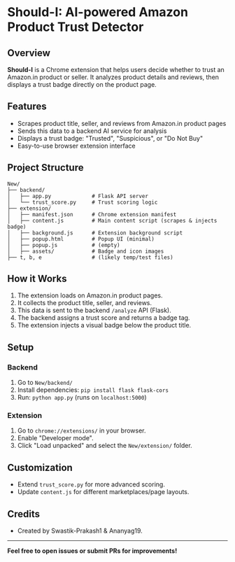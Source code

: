 # Should-I: AI-powered Amazon Product Trust Detector

## Overview

**Should-I** is a Chrome extension that helps users decide whether to trust an Amazon.in product or seller. It analyzes product details and reviews, then displays a trust badge directly on the product page.

## Features

- Scrapes product title, seller, and reviews from Amazon.in product pages
- Sends this data to a backend AI service for analysis
- Displays a trust badge: "Trusted", "Suspicious", or "Do Not Buy"
- Easy-to-use browser extension interface

## Project Structure

```
New/
├── backend/
│   ├── app.py             # Flask API server
│   └── trust_score.py     # Trust scoring logic
├── extension/
│   ├── manifest.json      # Chrome extension manifest
│   ├── content.js         # Main content script (scrapes & injects badge)
│   ├── background.js      # Extension background script
│   ├── popup.html         # Popup UI (minimal)
│   ├── popup.js           # (empty)
│   ├── assets/            # Badge and icon images
├── t, b, e                # (likely temp/test files)
```

## How it Works

1. The extension loads on Amazon.in product pages.
2. It collects the product title, seller, and reviews.
3. This data is sent to the backend `/analyze` API (Flask).
4. The backend assigns a trust score and returns a badge tag.
5. The extension injects a visual badge below the product title.

## Setup

### Backend

1. Go to `New/backend/`
2. Install dependencies: `pip install flask flask-cors`
3. Run: `python app.py` (runs on `localhost:5000`)

### Extension

1. Go to `chrome://extensions/` in your browser.
2. Enable "Developer mode".
3. Click "Load unpacked" and select the `New/extension/` folder.

## Customization

- Extend `trust_score.py` for more advanced scoring.
- Update `content.js` for different marketplaces/page layouts.

## Credits

- Created by Swastik-Prakash1 & Ananyag19.

---

**Feel free to open issues or submit PRs for improvements!**
